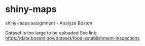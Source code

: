 # shiny-maps
shiny-maps assignment - Analyze Boston

Dataset is too large to be uploaded
See link: https://data.boston.gov/dataset/food-establishment-inspections
